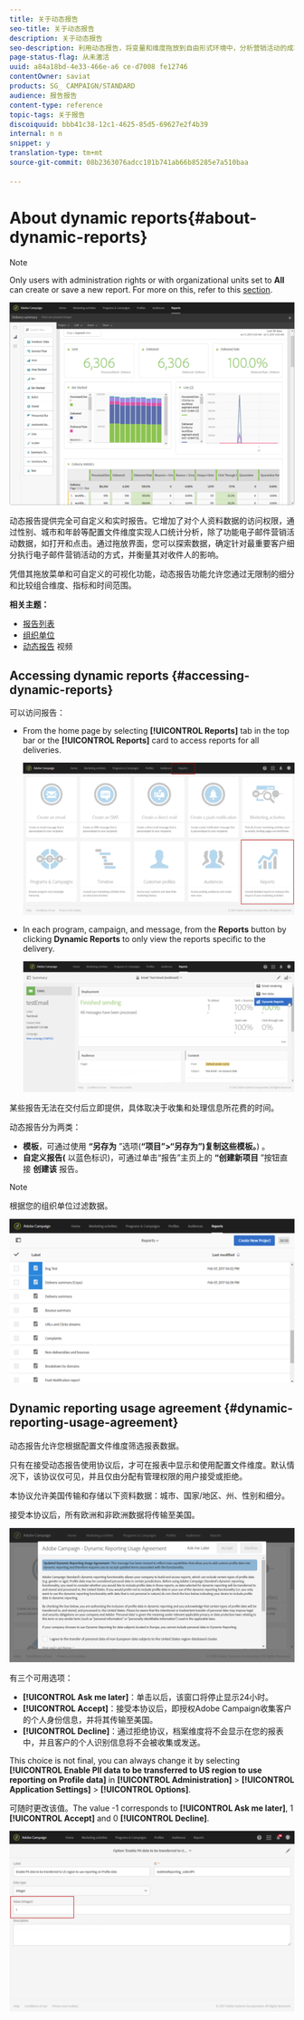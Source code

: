 ```yaml
---
title: 关于动态报告
seo-title: 关于动态报告
description: 关于动态报告
seo-description: 利用动态报告，将变量和维度拖放到自由形式环境中，分析营销活动的成功与否。
page-status-flag: 从未激活
uuid: a84a18bd-4e33-466e-a6 ce-d7008 fe12746
contentOwner: saviat
products: SG_ CAMPAIGN/STANDARD
audience: 报告报告
content-type: reference
topic-tags: 关于报告
discoiquuid: bbb41c38-12c1-4625-85d5-69627e2f4b39
internal: n n
snippet: y
translation-type: tm+mt
source-git-commit: 08b2363076adcc101b741ab66b85285e7a510baa

---
```



# About dynamic reports{#about-dynamic-reports}

>[!NOTE]
>
>Only users with administration rights or with organizational units set to **All** can create or save a new report. For more on this, refer to this [section](../../administration/using/types-of-users.md).

![](assets/dynamic_report_intro.png)

动态报告提供完全可自定义和实时报告。它增加了对个人资料数据的访问权限，通过性别、城市和年龄等配置文件维度实现人口统计分析，除了功能电子邮件营销活动数据，如打开和点击。通过拖放界面，您可以探索数据，确定针对最重要客户细分执行电子邮件营销活动的方式，并衡量其对收件人的影响。

凭借其拖放菜单和可自定义的可视化功能，动态报告功能允许您通过无限制的细分和比较组合维度、指标和时间范围。


**相关主题：**

* [报告列表](../../reporting/using/defining-the-report-period.md)
* [组织单位](../../administration/using/organizational-units.md)
* [动态报告](https://helpx.adobe.com/campaign/kt/acs/using/acs-creating-a-dynamic-report-feature-video-use.html) 视频

## Accessing dynamic reports {#accessing-dynamic-reports}

可以访问报告：

* From the home page by selecting **[!UICONTROL Reports]** tab in the top bar or the **[!UICONTROL Reports]** card to access reports for all deliveries.

   ![](assets/campaign_reports_access.png)

* In each program, campaign, and message, from the **Reports** button by clicking **Dynamic Reports** to only view the reports specific to the delivery.

   ![](assets/campaign_reports_description.png)

某些报告无法在交付后立即提供，具体取决于收集和处理信息所花费的时间。

动态报告分为两类：

* **模板**，可通过使用 **“另存为** ”选项(**“项目”&gt;“另存为”)复制这些模板。**) 。
* **自定义报告(** 以蓝色标识)，可通过单击“报告”主页上的 **“创建新项目** ”按钮直接 **创建该** 报告。

>[!NOTE]
>
>根据您的组织单位过滤数据。

![](assets/dynamic_report_overview.png)


## Dynamic reporting usage agreement {#dynamic-reporting-usage-agreement}

动态报告允许您根据配置文件维度筛选报表数据。

只有在接受动态报告使用协议后，才可在报表中显示和使用配置文件维度。默认情况下，该协议仅可见，并且仅由分配有管理权限的用户接受或拒绝。

本协议允许美国传输和存储以下资料数据：城市、国家/地区、州、性别和细分。

接受本协议后，所有欧洲和非欧洲数据将传输至美国。

![](assets/pii_window.png)

有三个可用选项：

* **[!UICONTROL Ask me later]**：单击以后，该窗口将停止显示24小时。
* **[!UICONTROL Accept]**：接受本协议后，即授权Adobe Campaign收集客户的个人身份信息，并将其传输至美国。
* **[!UICONTROL Decline]**：通过拒绝协议，档案维度将不会显示在您的报表中，并且客户的个人识别信息将不会被收集或发送。

This choice is not final, you can always change it by selecting **[!UICONTROL Enable PII data to be transferred to US region to use reporting on Profile data]** in **[!UICONTROL Administration]** &gt; **[!UICONTROL Application Settings]** &gt; **[!UICONTROL Options]**.

可随时更改该值。The value -1 corresponds to **[!UICONTROL Ask me later]**, 1 **[!UICONTROL Accept]** and 0 **[!UICONTROL Decline]**.

![](assets/pii_window_2.png)

